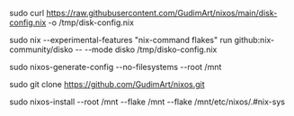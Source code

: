 sudo curl https://raw.githubusercontent.com/GudimArt/nixos/main/disk-config.nix -o /tmp/disk-config.nix

sudo nix --experimental-features "nix-command flakes" run github:nix-community/disko -- --mode disko /tmp/disko-config.nix

sudo nixos-generate-config --no-filesystems --root /mnt

sudo git clone https://github.com/GudimArt/nixos.git

sudo nixos-install --root /mnt --flake /mnt --flake /mnt/etc/nixos/.#nix-sys